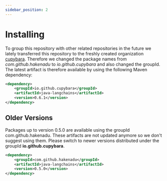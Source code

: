 ```yaml
---
sidebar_position: 2
---
```


# Installing

To group this repository with other related repositories in the future we lately transferred this repository to the freshly created organization [cupybara](https://github.com/cupybara).
Therefore we changed the package names from *com.github.hakenadu* to *io.github.cupybara* and also changed the groupId.
The latest artifact is therefore available by using the following Maven dependency:

```xml
<dependency>
    <groupId>io.github.cupybara</groupId>
    <artifactId>java-langchains</artifactId>
    <version>0.6.1</version>
</dependency>
```

## Older Versions

Packages up to version 0.5.0 are available using the groupId com.github.hakenadu.
These artifacts are not updated anymore so we don't suggest using them.
Please switch to newer versions distributed under the groupId **io.github.cupybara**.

```xml
<dependency>
    <groupId>com.github.hakenadu</groupId>
    <artifactId>java-langchains</artifactId>
    <version>0.5.0</version>
</dependency>
```